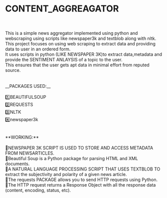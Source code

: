 
# CONTENT_AGGREAGATOR
</br>
</br>
This is a simple news aggregator implemented using python and webscraping using scripts like newspaper3k and textblob along with nltk.</br>
This project focuses on using web scraping  to extract data and providing data to user in an ordered form.</br>
It uses scripts  in python (LIKE NEWSPAPER 3K)to extract data,metadata and provide the SENTIMENT ANLAYSIS of a topic to the user.</br>
This ensures that the user gets apt data in minimal effort from reputed source.</br>
     </br>
     </br>
__PACKAGES USED:__
</br>
</br>
    1️⃣BEAUTIFULSOUP</br>
    2️⃣REQUESTS</br>
    3️⃣NLTK</br>
    4️⃣newspaper3k</br>
               </br>
               </br>
**WORKING:**
</br>
</br>
    💠NEWSPAPER 3K SCRIPT IS USED TO STORE AND ACCESS  METADATA FROM NEWSARTICLES.</br>
    💠Beautiful Soup is a Python package for parsing HTML and XML documents.</br>
    💠A NATURAL LANGUAGE PROCESSING SCRIPT THAT USES TEXTBLOB TO  extract the subjectivity and polarity of a given  news article.</br>
    💠The requests PACKAGE allows you to send HTTP requests using Python.</br>
    💠The HTTP request returns a Response Object with all the response data (content, encoding, status, etc).</br>

